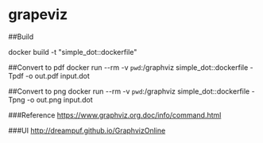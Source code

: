 # grapeviz

##Build

docker build -t "simple_dot::dockerfile"

##Convert to pdf
docker run --rm -v `pwd`:/graphviz simple_dot::dockerfile -Tpdf -o out.pdf input.dot

##Convert to png
docker run --rm -v `pwd`:/graphviz simple_dot::dockerfile -Tpng -o out.png input.dot


###Reference
https://www.graphviz.org.doc/info/command.html

###UI
http://dreampuf.github.io/GraphvizOnline